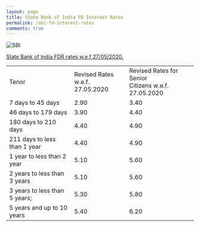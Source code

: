 ```yaml
---
layout: page
title: State Bank of India FD Interest Rates
permalink: /sbi-fd-interest-rates
comments: true
---
```


  
<img src="https://www.sbi.co.in/o/SBI-Theme/images/custom/logo.png" alt="SBI">


<u>State Bank of India FDR rates w.e.f 27/05/2020.</u>

<div>
<table style= border="10" cellpadding="7">
<tbody>
<tr>
<td>Tenor</td>
<td>Revised Rates w.e.f. <br/>27.05.2020</td>
<td>Revised Rates for Senior <br/>Citizens w.e.f. 27.05.2020</td>
</tr>
<tr>
<td>7 days to 45 days</td>
<td>2.90</td>
<td>3.40</td>
</tr>
<tr>
<td>46 days to 179 days</td>
<td>3.90</td>
<td>4.40</td>
</tr>
<tr>
<td>180 days to 210 days</td>
<td>4.40</td>
<td>4.90</td>
</tr>
<tr>
<td>211 days to less than 1 year</td>
<td>4.40</td>
<td>4.90</td>
</tr>
<tr>
<td>1 year to less than 2 year</td>
<td>5.10</td>
<td>5.60</td>
</tr>
<tr>
<td>2 years to less than 3 years</td>
<td>5.10</td>
<td>5.60</td>
</tr>
<tr>
<td>3 years to less than 5 years;</td>
<td>5.30</td>
<td>5.80</td>
</tr>
<tr>
<td>5 years and up to 10 years</td>
<td>5.40</td>
<td>6.20</td>
</tr>
</tbody>
</table>
</div>
